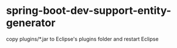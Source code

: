 # spring-boot-dev-support-entity-generator

copy plugins/*.jar to Eclipse's plugins folder and restart Eclipse
